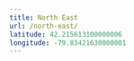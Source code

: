 ```yaml
---
title: North East
url: /north-east/
latitude: 42.215613100000006
longitude: -79.83421630000001
---
```

